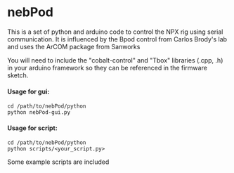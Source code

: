# nebPod
This is a set of python and arduino code to control the NPX rig using serial communication. 
It is influenced by the Bpod control from Carlos Brody's lab and uses the ArCOM package from Sanworks

You will need to include the "cobalt-control" and "Tbox" libraries (.cpp, .h) in your arduino framework so they can be referenced in the firmware sketch.



#### Usage for gui:
```
cd /path/to/nebPod/python
python nebPod-gui.py 
```

#### Usage for script:
```
cd /path/to/nebPod/python
python scripts/<your_script.py> 
```
Some example scripts are included